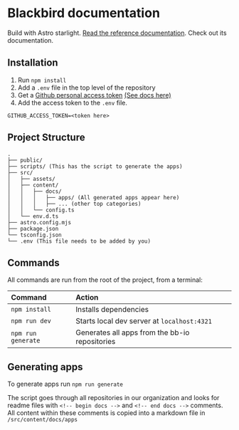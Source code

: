 # Blackbird documentation

Build with Astro starlight. [Read the reference documentation](https://starlight.astro.build/). Check out its documentation.

## Installation

1. Run `npm install`
2. Add a `.env` file in the top level of the repository
3. Get a [Github personal access token](https://github.com/settings/tokens?type=beta) [(See docs here)](https://docs.github.com/en/authentication/keeping-your-account-and-data-secure/managing-your-personal-access-tokens)
4. Add the access token to the `.env` file.

```
GITHUB_ACCESS_TOKEN=<token here>
```

## Project Structure

```
.
├── public/
├── scripts/ (This has the script to generate the apps)
├── src/
│   ├── assets/
│   ├── content/
│   │   ├── docs/
│   │   │   ├── apps/ (All generated apps appear here)
│   │   │   ├── ... (other top categories)
│   │   └── config.ts
│   └── env.d.ts
├── astro.config.mjs
├── package.json
└── tsconfig.json
└── .env (This file needs to be added by you)
```

## Commands

All commands are run from the root of the project, from a terminal:

| Command            | Action                                         |
| :----------------- | :--------------------------------------------- |
| `npm install`      | Installs dependencies                          |
| `npm run dev`      | Starts local dev server at `localhost:4321`    |
| `npm run generate` | Generates all apps from the bb-io repositories |

## Generating apps

To generate apps run `npm run generate`

The script goes through all repositories in our organization and looks for readme files with `<!-- begin docs -->` and `<!-- end docs -->` comments. All content within these comments is copied into a markdown file in `/src/content/docs/apps`
